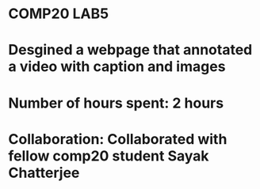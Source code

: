 # COMP20 LAB5

# Desgined a webpage that annotated a video with caption and images

# Number of hours spent: 2 hours

# Collaboration: Collaborated with fellow comp20 student Sayak Chatterjee

